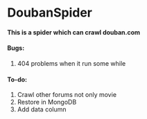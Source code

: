 # DoubanSpider
#### This is a spider which can crawl douban.com

#### Bugs:
1. 404 problems when it run some while

#### To-do:
1. Crawl other forums not only movie
2. Restore in MongoDB
3. Add data column
